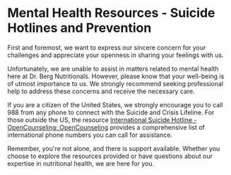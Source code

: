 # Mental Health Resources - Suicide Hotlines and Prevention

First and foremost, we want to express our sincere concern for your challenges and appreciate your openness in sharing your feelings with us.

Unfortunately, we are unable to assist in matters related to mental health here at Dr. Berg Nutritionals. However, please know that your well-being is of utmost importance to us. We strongly recommend seeking professional help to address these concerns and receive the necessary care.

If you are a citizen of the United States, we strongly encourage you to call 988 from any phone to connect with the Suicide and Crisis Lifeline. For those outside the US, the resource [International Suicide Hotline - OpenCounseling: OpenCounseling](https://blog.opencounseling.com/suicide-hotlines/) provides a comprehensive list of international phone numbers you can call for assistance.

Remember, you're not alone, and there is support available. Whether you choose to explore the resources provided or have questions about our expertise in nutritional health, we are here for you.